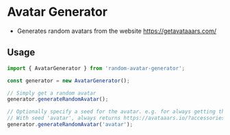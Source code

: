 # Avatar Generator

- Generates random avatars from the website https://getavataaars.com/

## Usage

```typescript
import { AvatarGenerator } from 'random-avatar-generator';

const generator = new AvatarGenerator();

// Simply get a random avatar
generator.generateRandomAvatar();

// Optionally specify a seed for the avatar. e.g. for always getting the same avatar for a user id.
// With seed 'avatar', always returns https://avataaars.io/?accessoriesType=Kurt&avatarStyle=Circle&clotheColor=Blue01&clotheType=Hoodie&eyeType=EyeRoll&eyebrowType=RaisedExcitedNatural&facialHairColor=Blonde&facialHairType=BeardMagestic&hairColor=Black&hatColor=White&mouthType=Sad&skinColor=Yellow&topType=ShortHairShortWaved
generator.generateRandomAvatar('avatar'); 

```